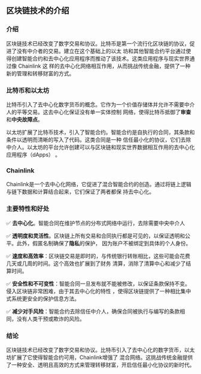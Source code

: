## 区块链技术的介绍

### 介绍

区块链技术已经改变了数字交易和协议。比特币是第一个流行化区块链的协议，促进了没有中介者的交易。建立在这个基础上的以太
坊和其他智能合约平台通过使得创建智能合约和去中心化应用程序而推动了该技术。这类应用程序与现实世界通过像 Chainlink 这
样的去中心化网络相互作用，从而挑战传统金融，提供了一种新的管理和转移财富的方式。

### 比特币和以太坊

比特币引入了去中心化数字货币的概念。它作为一个价值存储体并允许不需要中介人的平等交易。这去中心化保证没有单一实体控制
网络，使得比特币抵御了**审查**和**中央故障点**。

以太坊扩展了比特币技术，引入了智能合约。智能合约是自执行的合同，其条款和条件以透明而清晰的写入了代码。这类合同是一种
信任最小化的协议，它们去除中介人。以太坊的平台允许创建可以与区块链和现实世界数据相互作用的去中心化应用程序（dApps）
。

### Chainlink

Chainlink是一个去中心化网络，它促进了混合智能合约的创造。通过将链上逻辑与链下数据和计算结合起来，它们保证了两者都保
持去中心化。

### 主要特性和好处

✅ **去中心化**。智能合同在维护节点的分布式网络中运行，去除需要中央中介人

✅ **透明度和灵活性**。区块链上所有交易和合同执行都是可见的，以保证透明和公平。此外，假匿名制确保了**隐私**的保护，
因为账户不被绑定到具体的个人身份。

✅ **速度和高效率**：区块链交易是即时的，与传统银行转账相比，这些可能会花费几天或几周的时间。这个高效也扩展到了财务
清算，消除了清算中心和减少了结算时间。

✅ **安全性和不可变性**：智能合同一旦发布就不能被修改，以保证条款保持不变。侵入区块链非常困难，由于其去中心化的特性
，使得区块链提供了一种相比集中式系统更安全的保护信息方法。

✅ **减少对手风险**：智能合约去除信任中介人，确保合同被执行与编写的条款相同，没有人类干预或欺诈的风险。

### 结论

区块链技术已经改变了数字交易和协议。比特币引入了去中心化的数字货币，以太坊扩展了它使得智能合约可用，Chainlink增强了
混合网络。这挑战传统金融提供了一种安全、透明且高效的方式来管理转移财富，开启信任最小化协议的新时代。